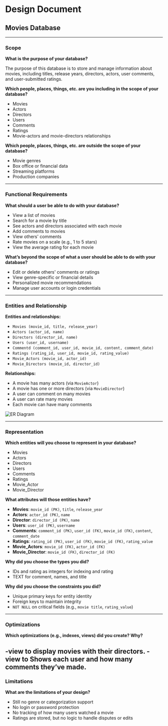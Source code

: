 
# Design Document

## Movies Database

---

### Scope

**What is the purpose of your database?**

The purpose of this database is to store and manage information about movies, including titles, release years, directors, actors, user comments, and user-submitted ratings.

**Which people, places, things, etc. are you including in the scope of your database?**

- Movies  
- Actors  
- Directors  
- Users  
- Comments  
- Ratings  
- Movie-actors and movie-directors relationships

**Which people, places, things, etc. are outside the scope of your database?**

- Movie genres  
- Box office or financial data  
- Streaming platforms  
- Production companies  

---

### Functional Requirements

**What should a user be able to do with your database?**

- View a list of movies  
- Search for a movie by title  
- See actors and directors associated with each movie  
- Add comments to movies  
- View others' comments  
- Rate movies on a scale (e.g., 1 to 5 stars)  
- View the average rating for each movie  

**What’s beyond the scope of what a user should be able to do with your database?**

- Edit or delete others' comments or ratings  
- View genre-specific or financial details  
- Personalized movie recommendations  
- Manage user accounts or login credentials  

---

### Entities and Relationship

**Entities and relationships:**

- `Movies (movie_id, title, release_year)`  
- `Actors (actor_id, name)`  
- `Directors (director_id, name)`  
- `Users (user_id, username)`  
- `Commentd (comment_id, user_id, movie_id, content, comment_date)`  
- `Ratings (rating_id, user_id, movie_id, rating_value)`  
- `Movie_Actors (movie_id, actor_id)`  
- `Movie_Directors (movie_id, director_id)`  

**Relationships:**

- A movie has many actors (via `MovieActor`)  
- A movie has one or more directors (via `MovieDirector`)  
- A user can comment on many movies  
- A user can rate many movies  
- Each movie can have many comments  

![ER Diagram](https://i.postimg.cc/htsHXqDQ/ER.png)

---

### Representation

**Which entities will you choose to represent in your database?**

- Movies  
- Actors  
- Directors  
- Users  
- Comments  
- Ratings  
- Movie_Actor  
- Movie_Director  

**What attributes will those entities have?**

- **Movies**: `movie_id (PK)`, `title`, `release_year`  
- **Actors**: `actor_id (PK)`, `name`  
- **Director**: `director_id (PK)`, `name`  
- **Users**: `user_id (PK)`, `username`  
- **Comments**: `comment_id (PK)`, `user_id (FK)`, `movie_id (FK)`, `content`, `comment_date`  
- **Ratings**: `rating_id (PK)`, `user_id (FK)`, `movie_id (FK)`, `rating_value`  
- **Movie_Actors**: `movie_id (FK)`, `actor_id (FK)`  
- **Movie_Director**: `movie_id (FK)`, `director_id (FK)`  

**Why did you choose the types you did?**

- IDs and rating as integers for indexing and rating  
- TEXT for comment, names, and title  

**Why did you choose the constraints you did?**

- Unique primary keys for entity identity  
- Foreign keys to maintain integrity  
- `NOT NULL` on critical fields (e.g., `movie title`, `rating_value`)  

---

### Optimizations

**Which optimizations (e.g., indexes, views) did you create? Why?**
  
-view to display movies with their directors. 
-view to Shows each user and how many comments they’ve made.
---

### Limitations

**What are the limitations of your design?**

- Still no genre or categorization support  
- No login or password protection  
- No tracking of how many users watched a movie  
- Ratings are stored, but no logic to handle disputes or edits  

